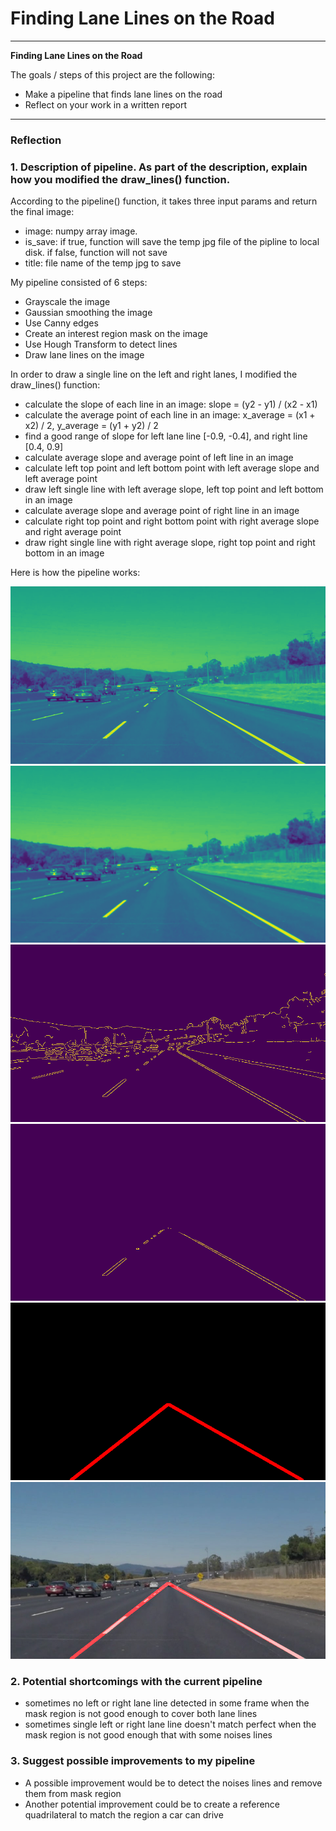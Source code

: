 # **Finding Lane Lines on the Road** 


---

**Finding Lane Lines on the Road**

The goals / steps of this project are the following:
* Make a pipeline that finds lane lines on the road
* Reflect on your work in a written report


[//]: # (Image References)

[image1]: ./pipeline_output/solidWhiteCurve_1_gray.png "Grayscale"
[image2]: ./pipeline_output/solidWhiteCurve_2_blur.png "Blur"
[image3]: ./pipeline_output/solidWhiteCurve_3_edges.png "Edges"
[image4]: ./pipeline_output/solidWhiteCurve_4_mask.png "Mask"
[image5]: ./pipeline_output/solidWhiteCurve_5_line.png "Lines"
[image6]: ./pipeline_output/solidWhiteCurve_6_final.png "Final"

---

### Reflection

### 1. Description of pipeline. As part of the description, explain how you modified the draw_lines() function.

According to the pipeline() function, it takes three input params and return the final image:
* image: numpy array image.
* is_save: if true, function will save the temp jpg file of the pipline to local disk. if false, function will not save
* title: file name of the temp jpg to save

My pipeline consisted of 6 steps:
* Grayscale the image
* Gaussian smoothing the image
* Use Canny edges
* Create an interest region mask on the image
* Use Hough Transform to detect lines
* Draw lane lines on the image

In order to draw a single line on the left and right lanes, I modified the draw_lines() function:
* calculate the slope of each line in an image: slope = (y2 - y1) / (x2 - x1)
* calculate the average point of each line in an image: x_average = (x1 + x2) / 2, y_average = (y1 + y2) / 2
* find a good range of slope for left lane line [-0.9, -0.4], and right line [0.4, 0.9]
* calculate average slope and average point of left line in an image
* calculate left top point and left bottom point with left average slope and left average point
* draw left single line with left average slope, left top point and left bottom in an image
* calculate average slope and average point of right line in an image
* calculate right top point and right bottom point with right average slope and right average point
* draw right single line with right average slope, right top point and right bottom in an image

Here is how the pipeline works: 

![alt text][image1]
![alt text][image2]
![alt text][image3]
![alt text][image4]
![alt text][image5]
![alt text][image6]


### 2. Potential shortcomings with the current pipeline

* sometimes no left or right lane line detected in some frame when the mask region is not good enough to cover both lane lines
* sometimes single left or right lane line doesn't match perfect when the mask region is not good enough that with some noises lines


### 3. Suggest possible improvements to my pipeline

* A possible improvement would be to detect the noises lines and remove them from mask region
* Another potential improvement could be to create a reference quadrilateral to match the region a car can drive
